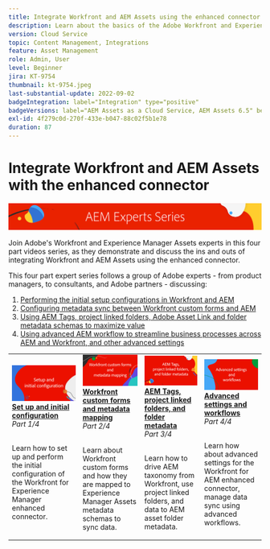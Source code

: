 ```yaml
---
title: Integrate Workfront and AEM Assets using the enhanced connector
description: Learn about the basics of the Adobe Workfront and Experience Manager Assets enhanced connector integration.
version: Cloud Service
topic: Content Management, Integrations
feature: Asset Management
role: Admin, User
level: Beginner
jira: KT-9754
thumbnail: kt-9754.jpeg
last-substantial-update: 2022-09-02
badgeIntegration: label="Integration" type="positive"
badgeVersions: label="AEM Assets as a Cloud Service, AEM Assets 6.5" before-title="false"
exl-id: 4f279c0d-270f-433e-b047-88c02f5b1e78
duration: 87
---
```

# Integrate Workfront and AEM Assets with the enhanced connector

![AEM Experts Series](./assets/banner.png)

Join Adobe's Workfront and Experience Manager Assets experts in this four part videos series, as they demonstrate and discuss the ins and outs of integrating Workfront and AEM Assets using the enhanced connector.

This four part expert series follows a group of Adobe experts - from product managers, to consultants, and Adobe partners - discussing:

1. [Performing the initial setup configurations in Workfront and AEM](./setup.md)
2. [Configuring metadata sync between Workfront custom forms and AEM](./custom-forms.md)
3. [Using AEM Tags, project linked folders, Adobe Asset Link and folder metadata schemas to maximize value](./aem-tags-project-linked-folders-and-folder-metadata.md)
4. [Using advanced AEM workflow to streamline business processes across AEM and Workfront, and other advanced settings](./advanced-settings-and-workflows.md)

<table>
  <td>
      <a href="./setup.md">
        <img alt="Setup and initial configuration" 
             src="./assets/setup.png">
      </a>
      <div>
         <a href="./setup.md"><strong>Set up and initial configuration</strong></a>
         <br/><em>Part 1/4</em>
      </div>
      <p>
        <br/>
         Learn how to set up and perform the initial configuration of the Workfront for Experience Manager enhanced connector.
      </p>
   </td>
   <!-- Workfront custom forms and metadata mapping -->
   <td>
      <a href="./custom-forms.md">
        <img alt="Workfront custom forms and metadata mapping" 
             src="./assets/custom-forms.png">
      </a>
      <div>
         <a href="./custom-forms.md"><strong>Workfront custom forms and metadata mapping</strong></a>
         <br/><em>Part 2/4</em>
      </div>
      <p>
        <br/>
         Learn about Workfront custom forms and how they are mapped to Experience Manager Assets metadata schemas to sync data.
      </p>
    </td>
    <!-- AEM Tags, project linked folders, and folder metadata -->
    <td>
      <a href="./aem-tags-project-linked-folders-and-folder-metadata.md">
        <img alt="AEM Tags, project linked folders, and folder metadata" 
             src="./assets/aem-tags.png">
      </a>
      <div>
         <a href="./aem-tags-project-linked-folders-and-folder-metadata.md"><strong>AEM Tags, project linked folders, and folder metadata</strong></a>
         <br/><em>Part 3/4</em> 
      </div>
      <p>
        <br/>
            Learn how to drive AEM taxonomy from Workfront, use project linked folders, and data to AEM asset folder metadata.
      </p>
   </td>   
   <!-- Advanced workflows -->
    <td>
      <a href="./advanced-settings-and-workflows.md">
        <img alt="Advanced settings and workflows" 
             src="./assets/advanced.png">
      </a>
      <div>
         <a href="./advanced-settings-and-workflows.md"><strong>Advanced settings and workflows</strong></a>
         <br/><em>Part 4/4</em>
      </div>
      <p>
        <br/>
            Learn how about advanced settings for the Workfront for AEM enhanced connector, manage data sync using advanced workflows.
      </p>
   </td>
  </tr>  
</tbody></table>
